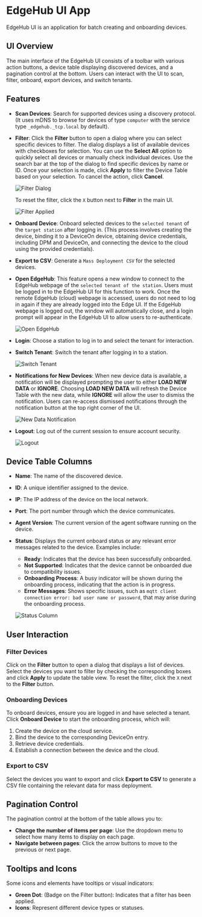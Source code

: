 
# EdgeHub UI App

EdgeHub UI is an application for batch creating and onboarding devices.

## UI Overview

The main interface of the EdgeHub UI consists of a toolbar with various action buttons, a device table displaying discovered devices, and a pagination control at the bottom. Users can interact with the UI to scan, filter, onboard, export devices, and switch tenants.

## Features

- **Scan Devices**: Search for supported devices using a discovery protocol. (It uses mDNS to browse for devices of type `computer` with the service type `_edgehub._tcp.local` by default).

- **Filter**: Click the **Filter** button to open a dialog where you can select specific devices to filter. The dialog displays a list of available devices with checkboxes for selection. You can use the **Select All** option to quickly select all devices or manually check individual devices. Use the search bar at the top of the dialog to find specific devices by name or ID. Once your selection is made, click **Apply** to filter the Device Table based on your selection. To cancel the action, click **Cancel**.

  ![Filter Dialog](images/filter_dialog.png)

  To reset the filter, click the `X` button next to **Filter** in the main UI.

  ![Filter Applied](images/filter_applied.png)

- **Onboard Device**: Onboard selected devices to the `selected tenant` of the `target station` after logging in. (This process involves creating the device, binding it to a DeviceOn device, obtaining device credentials, including DPM and DeviceOn, and connecting the device to the cloud using the provided credentials).
- **Export to CSV**: Generate a `Mass Deployment CSV` for the selected devices.
- **Open EdgeHub**: This feature opens a new window to connect to the EdgeHub webpage of the `selected tenant of the station`. Users must be logged in to the EdgeHub UI for this function to work. Once the remote EdgeHub (cloud) webpage is accessed, users do not need to log in again if they are already logged into the Edge UI. If the EdgeHub webpage is logged out, the window will automatically close, and a login prompt will appear in the EdgeHub UI to allow users to re-authenticate.

  ![Open EdgeHub](images/open-edgehub-logout.gif)

- **Login**: Choose a station to log in to and select the tenant for interaction.
- **Switch Tenant**: Switch the tenant after logging in to a station.

  ![Switch Tenant](images/switch-tenant.gif)

- **Notifications for New Devices**: When new device data is available, a notification will be displayed prompting the user to either **LOAD NEW DATA** or **IGNORE**. Choosing **LOAD NEW DATA** will refresh the Device Table with the new data, while **IGNORE** will allow the user to dismiss the notification. Users can re-access dismissed notifications through the notification button at the top right corner of the UI.

  ![New Data Notification](images/new_data_notification.png)

- **Logout**: Log out of the current session to ensure account security.

  ![Logout](images/logout.png)

## Device Table Columns

- **Name**: The name of the discovered device.
- **ID**: A unique identifier assigned to the device.
- **IP**: The IP address of the device on the local network.
- **Port**: The port number through which the device communicates.
- **Agent Version**: The current version of the agent software running on the device.
- **Status**: Displays the current onboard status or any relevant error messages related to the device. Examples include:
  - **Ready**: Indicates that the device has been successfully onboarded.
  - **Not Supported**: Indicates that the device cannot be onboarded due to compatibility issues.
  - **Onboarding Process**: A busy indicator will be shown during the onboarding process, indicating that the action is in progress.
  - **Error Messages**: Shows specific issues, such as `mqtt client connection error: bad user name or password`, that may arise during the onboarding process.

  ![Status Column](images/onboard-status.png)

## User Interaction

### Filter Devices

Click on the **Filter** button to open a dialog that displays a list of devices. Select the devices you want to filter by checking the corresponding boxes and click **Apply** to update the table view. To reset the filter, click the `X` next to the **Filter** button.

### Onboarding Devices

To onboard devices, ensure you are logged in and have selected a tenant. Click **Onboard Device** to start the onboarding process, which will:

1. Create the device on the cloud service.
2. Bind the device to the corresponding DeviceOn entry.
3. Retrieve device credentials.
4. Establish a connection between the device and the cloud.

### Export to CSV

Select the devices you want to export and click **Export to CSV** to generate a CSV file containing the relevant data for mass deployment.

## Pagination Control

The pagination control at the bottom of the table allows you to:

- **Change the number of items per page**: Use the dropdown menu to select how many items to display on each page.
- **Navigate between pages**: Click the arrow buttons to move to the previous or next page.

## Tooltips and Icons

Some icons and elements have tooltips or visual indicators:

- **Green Dot**: (Badge on the Filter button): Indicates that a filter has been applied.
- **Icons**: Represent different device types or statuses.

